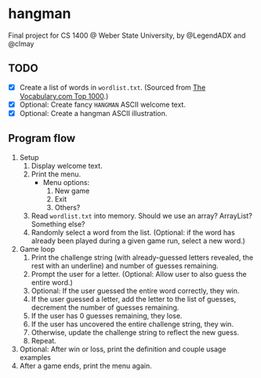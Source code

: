 # hangman
Final project for CS 1400 @ Weber State University, by @LegendADX and @clmay

## TODO

- [X] Create a list of words in `wordlist.txt`. (Sourced from [The Vocabulary.com Top 1000](https://www.vocabulary.com/lists/52473).)
- [X] Optional: Create fancy `HANGMAN` ASCII welcome text.
- [X] Optional: Create a hangman ASCII illustration.

## Program flow

1. Setup
   1. Display welcome text.
   2. Print the menu.
      - Menu options:
         1. New game
         2. Exit
         3. Others? 
   3. Read `wordlist.txt` into memory. Should we use an array? ArrayList? Something else?
   4. Randomly select a word from the list. (Optional: if the word has already been played during a given game run, select a new word.)
2. Game loop
   1. Print the challenge string (with already-guessed letters revealed, the rest with an underline) and number of guesses remaining.
   2. Prompt the user for a letter. (Optional: Allow user to also guess the entire word.)
   3. Optional: If the user guessed the entire word correctly, they win.
   4. If the user guessed a letter, add the letter to the list of guesses, decrement the number of guesses remaining.
   5. If the user has 0 guesses remaining, they lose.
   6. If the user has uncovered the entire challenge string, they win.
   7. Otherwise, update the challenge string to reflect the new guess.
   8. Repeat.
3. Optional: After win or loss, print the definition and couple usage examples
4. After a game ends, print the menu again.